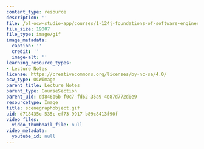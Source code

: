 ```yaml
---
content_type: resource
description: ''
file: /ol-ocw-studio-app/courses/1-124j-foundations-of-software-engineering-fall-2000/d718435c535cef739917b89c8413f90f_scenegraphobject.gif
file_size: 19007
file_type: image/gif
image_metadata:
  caption: ''
  credit: ''
  image-alt: ''
learning_resource_types:
- Lecture Notes
license: https://creativecommons.org/licenses/by-nc-sa/4.0/
ocw_type: OCWImage
parent_title: Lecture Notes
parent_type: CourseSection
parent_uid: dd846b6b-f0c7-fd62-35a9-4e87d772d0e9
resourcetype: Image
title: scenegraphobject.gif
uid: d718435c-535c-ef73-9917-b89c8413f90f
video_files:
  video_thumbnail_file: null
video_metadata:
  youtube_id: null
---
```

